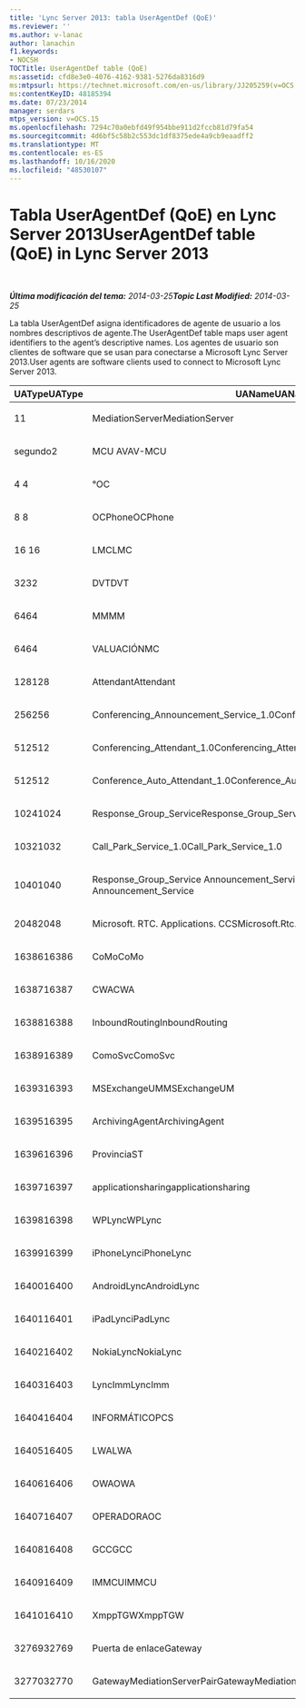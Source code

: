 ```yaml
---
title: 'Lync Server 2013: tabla UserAgentDef (QoE)'
ms.reviewer: ''
ms.author: v-lanac
author: lanachin
f1.keywords:
- NOCSH
TOCTitle: UserAgentDef table (QoE)
ms:assetid: cfd8e3e0-4076-4162-9381-5276da8316d9
ms:mtpsurl: https://technet.microsoft.com/en-us/library/JJ205259(v=OCS.15)
ms:contentKeyID: 48185394
ms.date: 07/23/2014
manager: serdars
mtps_version: v=OCS.15
ms.openlocfilehash: 7294c70a0ebfd49f954bbe911d2fccb81d79fa54
ms.sourcegitcommit: 4d6bf5c58b2c553dc1df8375ede4a9cb9eaadff2
ms.translationtype: MT
ms.contentlocale: es-ES
ms.lasthandoff: 10/16/2020
ms.locfileid: "48530107"
---
```

# <a name="useragentdef-table-qoe-in-lync-server-2013"></a><span data-ttu-id="dced6-102">Tabla UserAgentDef (QoE) en Lync Server 2013</span><span class="sxs-lookup"><span data-stu-id="dced6-102">UserAgentDef table (QoE) in Lync Server 2013</span></span>

<div data-xmlns="http://www.w3.org/1999/xhtml">

<div class="topic" data-xmlns="http://www.w3.org/1999/xhtml" data-msxsl="urn:schemas-microsoft-com:xslt" data-cs="https://msdn.microsoft.com/">

<div data-asp="https://msdn2.microsoft.com/asp">



</div>

<div id="mainSection">

<div id="mainBody">

<span> </span>

<span data-ttu-id="dced6-103">_**Última modificación del tema:** 2014-03-25_</span><span class="sxs-lookup"><span data-stu-id="dced6-103">_**Topic Last Modified:** 2014-03-25_</span></span>

<span data-ttu-id="dced6-104">La tabla UserAgentDef asigna identificadores de agente de usuario a los nombres descriptivos de agente.</span><span class="sxs-lookup"><span data-stu-id="dced6-104">The UserAgentDef table maps user agent identifiers to the agent’s descriptive names.</span></span> <span data-ttu-id="dced6-105">Los agentes de usuario son clientes de software que se usan para conectarse a Microsoft Lync Server 2013.</span><span class="sxs-lookup"><span data-stu-id="dced6-105">User agents are software clients used to connect to Microsoft Lync Server 2013.</span></span>


<table>
<colgroup>
<col style="width: 33%" />
<col style="width: 33%" />
<col style="width: 33%" />
</colgroup>
<thead>
<tr class="header">
<th><span data-ttu-id="dced6-106">UAType</span><span class="sxs-lookup"><span data-stu-id="dced6-106">UAType</span></span></th>
<th><span data-ttu-id="dced6-107">UAName</span><span class="sxs-lookup"><span data-stu-id="dced6-107">UAName</span></span></th>
<th><span data-ttu-id="dced6-108">UACategory</span><span class="sxs-lookup"><span data-stu-id="dced6-108">UACategory</span></span></th>
</tr>
</thead>
<tbody>
<tr class="odd">
<td><p><span data-ttu-id="dced6-109">1</span><span class="sxs-lookup"><span data-stu-id="dced6-109">1</span></span></p></td>
<td><p><span data-ttu-id="dced6-110">MediationServer</span><span class="sxs-lookup"><span data-stu-id="dced6-110">MediationServer</span></span></p></td>
<td><p><span data-ttu-id="dced6-111">MediationServer</span><span class="sxs-lookup"><span data-stu-id="dced6-111">MediationServer</span></span></p></td>
</tr>
<tr class="even">
<td><p><span data-ttu-id="dced6-112">segundo</span><span class="sxs-lookup"><span data-stu-id="dced6-112">2</span></span></p></td>
<td><p><span data-ttu-id="dced6-113">MCU AV</span><span class="sxs-lookup"><span data-stu-id="dced6-113">AV-MCU</span></span></p></td>
<td><p><span data-ttu-id="dced6-114">MCU AV</span><span class="sxs-lookup"><span data-stu-id="dced6-114">AV-MCU</span></span></p></td>
</tr>
<tr class="odd">
<td><p><span data-ttu-id="dced6-115">4 </span><span class="sxs-lookup"><span data-stu-id="dced6-115">4</span></span></p></td>
<td><p><span data-ttu-id="dced6-116">°</span><span class="sxs-lookup"><span data-stu-id="dced6-116">OC</span></span></p></td>
<td><p><span data-ttu-id="dced6-117">°</span><span class="sxs-lookup"><span data-stu-id="dced6-117">OC</span></span></p></td>
</tr>
<tr class="even">
<td><p><span data-ttu-id="dced6-118">8 </span><span class="sxs-lookup"><span data-stu-id="dced6-118">8</span></span></p></td>
<td><p><span data-ttu-id="dced6-119">OCPhone</span><span class="sxs-lookup"><span data-stu-id="dced6-119">OCPhone</span></span></p></td>
<td><p><span data-ttu-id="dced6-120">OCPhone</span><span class="sxs-lookup"><span data-stu-id="dced6-120">OCPhone</span></span></p></td>
</tr>
<tr class="odd">
<td><p><span data-ttu-id="dced6-121">16 </span><span class="sxs-lookup"><span data-stu-id="dced6-121">16</span></span></p></td>
<td><p><span data-ttu-id="dced6-122">LMC</span><span class="sxs-lookup"><span data-stu-id="dced6-122">LMC</span></span></p></td>
<td><p><span data-ttu-id="dced6-123">LMC</span><span class="sxs-lookup"><span data-stu-id="dced6-123">LMC</span></span></p></td>
</tr>
<tr class="even">
<td><p><span data-ttu-id="dced6-124">32</span><span class="sxs-lookup"><span data-stu-id="dced6-124">32</span></span></p></td>
<td><p><span data-ttu-id="dced6-125">DVT</span><span class="sxs-lookup"><span data-stu-id="dced6-125">DVT</span></span></p></td>
<td><p><span data-ttu-id="dced6-126">DVT</span><span class="sxs-lookup"><span data-stu-id="dced6-126">DVT</span></span></p></td>
</tr>
<tr class="odd">
<td><p><span data-ttu-id="dced6-127">64</span><span class="sxs-lookup"><span data-stu-id="dced6-127">64</span></span></p></td>
<td><p><span data-ttu-id="dced6-128">MM</span><span class="sxs-lookup"><span data-stu-id="dced6-128">MM</span></span></p></td>
<td><p><span data-ttu-id="dced6-129">MM</span><span class="sxs-lookup"><span data-stu-id="dced6-129">MM</span></span></p></td>
</tr>
<tr class="even">
<td><p><span data-ttu-id="dced6-130">64</span><span class="sxs-lookup"><span data-stu-id="dced6-130">64</span></span></p></td>
<td><p><span data-ttu-id="dced6-131">VALUACIÓN</span><span class="sxs-lookup"><span data-stu-id="dced6-131">MC</span></span></p></td>
<td><p><span data-ttu-id="dced6-132">MM</span><span class="sxs-lookup"><span data-stu-id="dced6-132">MM</span></span></p></td>
</tr>
<tr class="odd">
<td><p><span data-ttu-id="dced6-133">128</span><span class="sxs-lookup"><span data-stu-id="dced6-133">128</span></span></p></td>
<td><p><span data-ttu-id="dced6-134">Attendant</span><span class="sxs-lookup"><span data-stu-id="dced6-134">Attendant</span></span></p></td>
<td><p><span data-ttu-id="dced6-135">Attendant</span><span class="sxs-lookup"><span data-stu-id="dced6-135">Attendant</span></span></p></td>
</tr>
<tr class="even">
<td><p><span data-ttu-id="dced6-136">256</span><span class="sxs-lookup"><span data-stu-id="dced6-136">256</span></span></p></td>
<td><p><span data-ttu-id="dced6-137">Conferencing_Announcement_Service_1.0</span><span class="sxs-lookup"><span data-stu-id="dced6-137">Conferencing_Announcement_Service_1.0</span></span></p></td>
<td><p><span data-ttu-id="dced6-138">CERTIFICACIÓN</span><span class="sxs-lookup"><span data-stu-id="dced6-138">CAS</span></span></p></td>
</tr>
<tr class="odd">
<td><p><span data-ttu-id="dced6-139">512</span><span class="sxs-lookup"><span data-stu-id="dced6-139">512</span></span></p></td>
<td><p><span data-ttu-id="dced6-140">Conferencing_Attendant_1.0</span><span class="sxs-lookup"><span data-stu-id="dced6-140">Conferencing_Attendant_1.0</span></span></p></td>
<td><p><span data-ttu-id="dced6-141">CAA</span><span class="sxs-lookup"><span data-stu-id="dced6-141">CAA</span></span></p></td>
</tr>
<tr class="even">
<td><p><span data-ttu-id="dced6-142">512</span><span class="sxs-lookup"><span data-stu-id="dced6-142">512</span></span></p></td>
<td><p><span data-ttu-id="dced6-143">Conference_Auto_Attendant_1.0</span><span class="sxs-lookup"><span data-stu-id="dced6-143">Conference_Auto_Attendant_1.0</span></span></p></td>
<td><p><span data-ttu-id="dced6-144">CAA</span><span class="sxs-lookup"><span data-stu-id="dced6-144">CAA</span></span></p></td>
</tr>
<tr class="odd">
<td><p><span data-ttu-id="dced6-145">1024</span><span class="sxs-lookup"><span data-stu-id="dced6-145">1024</span></span></p></td>
<td><p><span data-ttu-id="dced6-146">Response_Group_Service</span><span class="sxs-lookup"><span data-stu-id="dced6-146">Response_Group_Service</span></span></p></td>
<td><p><span data-ttu-id="dced6-147">RGS</span><span class="sxs-lookup"><span data-stu-id="dced6-147">RGS</span></span></p></td>
</tr>
<tr class="even">
<td><p><span data-ttu-id="dced6-148">1032</span><span class="sxs-lookup"><span data-stu-id="dced6-148">1032</span></span></p></td>
<td><p><span data-ttu-id="dced6-149">Call_Park_Service_1.0</span><span class="sxs-lookup"><span data-stu-id="dced6-149">Call_Park_Service_1.0</span></span></p></td>
<td><p><span data-ttu-id="dced6-150">PRÁCTICA</span><span class="sxs-lookup"><span data-stu-id="dced6-150">CPS</span></span></p></td>
</tr>
<tr class="odd">
<td><p><span data-ttu-id="dced6-151">1040</span><span class="sxs-lookup"><span data-stu-id="dced6-151">1040</span></span></p></td>
<td><p><span data-ttu-id="dced6-152">Response_Group_Service Announcement_Service</span><span class="sxs-lookup"><span data-stu-id="dced6-152">Response_Group_Service Announcement_Service</span></span></p></td>
<td><p><span data-ttu-id="dced6-153">AS</span><span class="sxs-lookup"><span data-stu-id="dced6-153">AS</span></span></p></td>
</tr>
<tr class="even">
<td><p><span data-ttu-id="dced6-154">2048</span><span class="sxs-lookup"><span data-stu-id="dced6-154">2048</span></span></p></td>
<td><p><span data-ttu-id="dced6-155">Microsoft. RTC. Applications. CCS</span><span class="sxs-lookup"><span data-stu-id="dced6-155">Microsoft.Rtc.Applications.Ccs</span></span></p></td>
<td><p><span data-ttu-id="dced6-156">CCS</span><span class="sxs-lookup"><span data-stu-id="dced6-156">CCS</span></span></p></td>
</tr>
<tr class="odd">
<td><p><span data-ttu-id="dced6-157">16386</span><span class="sxs-lookup"><span data-stu-id="dced6-157">16386</span></span></p></td>
<td><p><span data-ttu-id="dced6-158">CoMo</span><span class="sxs-lookup"><span data-stu-id="dced6-158">CoMo</span></span></p></td>
<td><p><span data-ttu-id="dced6-159">CoMo</span><span class="sxs-lookup"><span data-stu-id="dced6-159">CoMo</span></span></p></td>
</tr>
<tr class="even">
<td><p><span data-ttu-id="dced6-160">16387</span><span class="sxs-lookup"><span data-stu-id="dced6-160">16387</span></span></p></td>
<td><p><span data-ttu-id="dced6-161">CWA</span><span class="sxs-lookup"><span data-stu-id="dced6-161">CWA</span></span></p></td>
<td><p><span data-ttu-id="dced6-162">CWA</span><span class="sxs-lookup"><span data-stu-id="dced6-162">CWA</span></span></p></td>
</tr>
<tr class="odd">
<td><p><span data-ttu-id="dced6-163">16388</span><span class="sxs-lookup"><span data-stu-id="dced6-163">16388</span></span></p></td>
<td><p><span data-ttu-id="dced6-164">InboundRouting</span><span class="sxs-lookup"><span data-stu-id="dced6-164">InboundRouting</span></span></p></td>
<td><p><span data-ttu-id="dced6-165">InboundRouting</span><span class="sxs-lookup"><span data-stu-id="dced6-165">InboundRouting</span></span></p></td>
</tr>
<tr class="even">
<td><p><span data-ttu-id="dced6-166">16389</span><span class="sxs-lookup"><span data-stu-id="dced6-166">16389</span></span></p></td>
<td><p><span data-ttu-id="dced6-167">ComoSvc</span><span class="sxs-lookup"><span data-stu-id="dced6-167">ComoSvc</span></span></p></td>
<td><p><span data-ttu-id="dced6-168">ComoSvc</span><span class="sxs-lookup"><span data-stu-id="dced6-168">ComoSvc</span></span></p></td>
</tr>
<tr class="odd">
<td><p><span data-ttu-id="dced6-169">16393</span><span class="sxs-lookup"><span data-stu-id="dced6-169">16393</span></span></p></td>
<td><p><span data-ttu-id="dced6-170">MSExchangeUM</span><span class="sxs-lookup"><span data-stu-id="dced6-170">MSExchangeUM</span></span></p></td>
<td><p><span data-ttu-id="dced6-171">ExUM</span><span class="sxs-lookup"><span data-stu-id="dced6-171">ExUM</span></span></p></td>
</tr>
<tr class="even">
<td><p><span data-ttu-id="dced6-172">16395</span><span class="sxs-lookup"><span data-stu-id="dced6-172">16395</span></span></p></td>
<td><p><span data-ttu-id="dced6-173">ArchivingAgent</span><span class="sxs-lookup"><span data-stu-id="dced6-173">ArchivingAgent</span></span></p></td>
<td><p><span data-ttu-id="dced6-174">ARCHAGENT</span><span class="sxs-lookup"><span data-stu-id="dced6-174">ARCHAGENT</span></span></p></td>
</tr>
<tr class="odd">
<td><p><span data-ttu-id="dced6-175">16396</span><span class="sxs-lookup"><span data-stu-id="dced6-175">16396</span></span></p></td>
<td><p><span data-ttu-id="dced6-176">Provincia</span><span class="sxs-lookup"><span data-stu-id="dced6-176">ST</span></span></p></td>
<td><p><span data-ttu-id="dced6-177">Provincia</span><span class="sxs-lookup"><span data-stu-id="dced6-177">ST</span></span></p></td>
</tr>
<tr class="even">
<td><p><span data-ttu-id="dced6-178">16397</span><span class="sxs-lookup"><span data-stu-id="dced6-178">16397</span></span></p></td>
<td><p><span data-ttu-id="dced6-179">applicationsharing</span><span class="sxs-lookup"><span data-stu-id="dced6-179">applicationsharing</span></span></p></td>
<td><p><span data-ttu-id="dced6-180">ASMCU</span><span class="sxs-lookup"><span data-stu-id="dced6-180">ASMCU</span></span></p></td>
</tr>
<tr class="odd">
<td><p><span data-ttu-id="dced6-181">16398</span><span class="sxs-lookup"><span data-stu-id="dced6-181">16398</span></span></p></td>
<td><p><span data-ttu-id="dced6-182">WPLync</span><span class="sxs-lookup"><span data-stu-id="dced6-182">WPLync</span></span></p></td>
<td><p><span data-ttu-id="dced6-183">WPLync</span><span class="sxs-lookup"><span data-stu-id="dced6-183">WPLync</span></span></p></td>
</tr>
<tr class="even">
<td><p><span data-ttu-id="dced6-184">16399</span><span class="sxs-lookup"><span data-stu-id="dced6-184">16399</span></span></p></td>
<td><p><span data-ttu-id="dced6-185">iPhoneLync</span><span class="sxs-lookup"><span data-stu-id="dced6-185">iPhoneLync</span></span></p></td>
<td><p><span data-ttu-id="dced6-186">iPhoneLync</span><span class="sxs-lookup"><span data-stu-id="dced6-186">iPhoneLync</span></span></p></td>
</tr>
<tr class="odd">
<td><p><span data-ttu-id="dced6-187">16400</span><span class="sxs-lookup"><span data-stu-id="dced6-187">16400</span></span></p></td>
<td><p><span data-ttu-id="dced6-188">AndroidLync</span><span class="sxs-lookup"><span data-stu-id="dced6-188">AndroidLync</span></span></p></td>
<td><p><span data-ttu-id="dced6-189">AndroidLync</span><span class="sxs-lookup"><span data-stu-id="dced6-189">AndroidLync</span></span></p></td>
</tr>
<tr class="even">
<td><p><span data-ttu-id="dced6-190">16401</span><span class="sxs-lookup"><span data-stu-id="dced6-190">16401</span></span></p></td>
<td><p><span data-ttu-id="dced6-191">iPadLync</span><span class="sxs-lookup"><span data-stu-id="dced6-191">iPadLync</span></span></p></td>
<td><p><span data-ttu-id="dced6-192">iPadLync</span><span class="sxs-lookup"><span data-stu-id="dced6-192">iPadLync</span></span></p></td>
</tr>
<tr class="odd">
<td><p><span data-ttu-id="dced6-193">16402</span><span class="sxs-lookup"><span data-stu-id="dced6-193">16402</span></span></p></td>
<td><p><span data-ttu-id="dced6-194">NokiaLync</span><span class="sxs-lookup"><span data-stu-id="dced6-194">NokiaLync</span></span></p></td>
<td><p><span data-ttu-id="dced6-195">NokiaLync</span><span class="sxs-lookup"><span data-stu-id="dced6-195">NokiaLync</span></span></p></td>
</tr>
<tr class="even">
<td><p><span data-ttu-id="dced6-196">16403</span><span class="sxs-lookup"><span data-stu-id="dced6-196">16403</span></span></p></td>
<td><p><span data-ttu-id="dced6-197">LyncImm</span><span class="sxs-lookup"><span data-stu-id="dced6-197">LyncImm</span></span></p></td>
<td><p><span data-ttu-id="dced6-198">LyncImm</span><span class="sxs-lookup"><span data-stu-id="dced6-198">LyncImm</span></span></p></td>
</tr>
<tr class="odd">
<td><p><span data-ttu-id="dced6-199">16404</span><span class="sxs-lookup"><span data-stu-id="dced6-199">16404</span></span></p></td>
<td><p><span data-ttu-id="dced6-200">INFORMÁTICO</span><span class="sxs-lookup"><span data-stu-id="dced6-200">PCS</span></span></p></td>
<td><p><span data-ttu-id="dced6-201">INFORMÁTICO</span><span class="sxs-lookup"><span data-stu-id="dced6-201">PCS</span></span></p></td>
</tr>
<tr class="even">
<td><p><span data-ttu-id="dced6-202">16405</span><span class="sxs-lookup"><span data-stu-id="dced6-202">16405</span></span></p></td>
<td><p><span data-ttu-id="dced6-203">LWA</span><span class="sxs-lookup"><span data-stu-id="dced6-203">LWA</span></span></p></td>
<td><p><span data-ttu-id="dced6-204">LWA</span><span class="sxs-lookup"><span data-stu-id="dced6-204">LWA</span></span></p></td>
</tr>
<tr class="odd">
<td><p><span data-ttu-id="dced6-205">16406</span><span class="sxs-lookup"><span data-stu-id="dced6-205">16406</span></span></p></td>
<td><p><span data-ttu-id="dced6-206">OWA</span><span class="sxs-lookup"><span data-stu-id="dced6-206">OWA</span></span></p></td>
<td><p><span data-ttu-id="dced6-207">OWA</span><span class="sxs-lookup"><span data-stu-id="dced6-207">OWA</span></span></p></td>
</tr>
<tr class="even">
<td><p><span data-ttu-id="dced6-208">16407</span><span class="sxs-lookup"><span data-stu-id="dced6-208">16407</span></span></p></td>
<td><p><span data-ttu-id="dced6-209">OPERADOR</span><span class="sxs-lookup"><span data-stu-id="dced6-209">AOC</span></span></p></td>
<td><p><span data-ttu-id="dced6-210">OPERADOR</span><span class="sxs-lookup"><span data-stu-id="dced6-210">AOC</span></span></p></td>
</tr>
<tr class="odd">
<td><p><span data-ttu-id="dced6-211">16408</span><span class="sxs-lookup"><span data-stu-id="dced6-211">16408</span></span></p></td>
<td><p><span data-ttu-id="dced6-212">GCC</span><span class="sxs-lookup"><span data-stu-id="dced6-212">GCC</span></span></p></td>
<td><p><span data-ttu-id="dced6-213">GCC</span><span class="sxs-lookup"><span data-stu-id="dced6-213">GCC</span></span></p></td>
</tr>
<tr class="even">
<td><p><span data-ttu-id="dced6-214">16409</span><span class="sxs-lookup"><span data-stu-id="dced6-214">16409</span></span></p></td>
<td><p><span data-ttu-id="dced6-215">IMMCU</span><span class="sxs-lookup"><span data-stu-id="dced6-215">IMMCU</span></span></p></td>
<td><p><span data-ttu-id="dced6-216">IMMCU</span><span class="sxs-lookup"><span data-stu-id="dced6-216">IMMCU</span></span></p></td>
</tr>
<tr class="odd">
<td><p><span data-ttu-id="dced6-217">16410</span><span class="sxs-lookup"><span data-stu-id="dced6-217">16410</span></span></p></td>
<td><p><span data-ttu-id="dced6-218">XmppTGW</span><span class="sxs-lookup"><span data-stu-id="dced6-218">XmppTGW</span></span></p></td>
<td><p><span data-ttu-id="dced6-219">XmppGateway</span><span class="sxs-lookup"><span data-stu-id="dced6-219">XmppGateway</span></span></p></td>
</tr>
<tr class="even">
<td><p><span data-ttu-id="dced6-220">32769</span><span class="sxs-lookup"><span data-stu-id="dced6-220">32769</span></span></p></td>
<td><p><span data-ttu-id="dced6-221">Puerta de enlace</span><span class="sxs-lookup"><span data-stu-id="dced6-221">Gateway</span></span></p></td>
<td><p><span data-ttu-id="dced6-222">Puerta de enlace</span><span class="sxs-lookup"><span data-stu-id="dced6-222">Gateway</span></span></p></td>
</tr>
<tr class="odd">
<td><p><span data-ttu-id="dced6-223">32770</span><span class="sxs-lookup"><span data-stu-id="dced6-223">32770</span></span></p></td>
<td><p><span data-ttu-id="dced6-224">GatewayMediationServerPair</span><span class="sxs-lookup"><span data-stu-id="dced6-224">GatewayMediationServerPair</span></span></p></td>
<td><p><span data-ttu-id="dced6-225">GatewayMediationServerPair</span><span class="sxs-lookup"><span data-stu-id="dced6-225">GatewayMediationServerPair</span></span></p></td>
</tr>
</tbody>
</table>


</div>

<span> </span>

</div>

</div>

</div>

